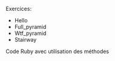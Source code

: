 Exercices:

- Hello
- Full_pyramid
- Wtf_pyramid
- Stairway

Code Ruby avec utilisation des méthodes
